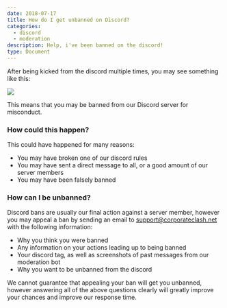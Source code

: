 ```yaml
---
date: 2018-07-17
title: How do I get unbanned on Discord?
categories:
  - discord
  - moderation
description: Help, i've been banned on the discord!
type: Document
---
```


After being kicked from the discord multiple times, you may see something like this:

![](https://cdn.discordapp.com/attachments/468851579487780905/468851620306747394/gx4l35xuzxf01.png)

This means that you may be banned from our Discord server for misconduct. 

### How could this happen?

This could have happened for many reasons:

  - You may have broken one of our discord rules
  - You may have sent a direct message to all, or a good amount of our server members
  - You may have been falsely banned

### How can I be unbanned?

Discord bans are usually our final action against a server member, however you may appeal a ban by sending an email to [support@corporateclash.net](mailto:support@corporateclash.net) with the following information:

  - Why you think you were banned
  - Any information on your actions leading up to being banned
  - Your discord tag, as well as screenshots of past messages from our moderation bot
  - Why you want to be unbanned from the discord

We cannot guarantee that appealing your ban will get you unbanned, however answering all of the above questions clearly will greatly improve your chances and improve our response time.
